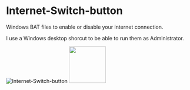 # Internet-Switch-button
Windows BAT files to enable or disable your internet connection.

I use a Windows desktop shorcut to be able to run them as Administrator. 

![Internet-Switch-button](https://github.com/jmbalaguer/Internet-Switch-button/blob/main/ethernet-on.png) 
<img src="https://github.com/jmbalaguer/Internet-Switch-button/blob/main/ethernet-on.png" width="100" height="100">

